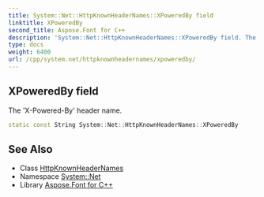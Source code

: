 ```yaml
---
title: System::Net::HttpKnownHeaderNames::XPoweredBy field
linktitle: XPoweredBy
second_title: Aspose.Font for C++
description: 'System::Net::HttpKnownHeaderNames::XPoweredBy field. The ''X-Powered-By'' header name in C++.'
type: docs
weight: 6400
url: /cpp/system.net/httpknownheadernames/xpoweredby/
---
```

## XPoweredBy field


The 'X-Powered-By' header name.

```cpp
static const String System::Net::HttpKnownHeaderNames::XPoweredBy
```

## See Also

* Class [HttpKnownHeaderNames](../)
* Namespace [System::Net](../../)
* Library [Aspose.Font for C++](../../../)
